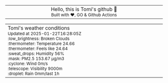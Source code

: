 
<div align="center">
<table>
<tbody>
<td align="center">
<img width="2000" height="0"><br>
Hello, this is Tomi's github 👋<br>
<sup>Built with ❤️, GO & Github Actions</sup><br>
<img width="2000" height="0">
</td>
</tbody>
</table>
</div>
<table>
<tbody>
<td align="left">
<img width="2000" height="0"><br>
Tomi's weather conditions<br>
<sup>Updated at 2025-01-22T16:28:05Z</sup><br>
<sup>:low_brightness: Broken Clouds</sup><br>
<sup>:thermometer: Temperature 24.66 </sup><br>
<sup>:thermometer: Feels like 24.64</sup><br>
<sup>:sweat_drops: Humidity 56%</sup><br>
<sup>:mask: PM2.5 153.67 μg/m3</sup><br>
<sup>:cyclone: Wind 0m/s </sup><br>
<sup>:telescope: Visibility 9000m </sup><br>
<sup>:droplet: Rain 0mm/last 1h </sup><br>
<img width="2000" height="0">
</td>
<td align="left">
<img width="2000" height="0"><br>
<br>
<img width="2000" height="0">
</td>
</tbody>
</table>
</div>
    